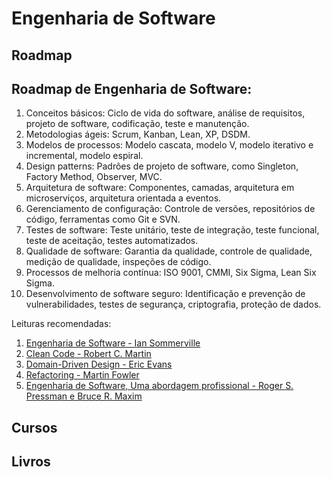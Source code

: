 # Engenharia de Software

## Roadmap

## Roadmap de Engenharia de Software:

1. Conceitos básicos: Ciclo de vida do software, análise de requisitos, projeto de software, codificação, teste e manutenção.
2. Metodologias ágeis: Scrum, Kanban, Lean, XP, DSDM.
3. Modelos de processos: Modelo cascata, modelo V, modelo iterativo e incremental, modelo espiral.
4. Design patterns: Padrões de projeto de software, como Singleton, Factory Method, Observer, MVC.
5. Arquitetura de software: Componentes, camadas, arquitetura em microserviços, arquitetura orientada a eventos.
6. Gerenciamento de configuração: Controle de versões, repositórios de código, ferramentas como Git e SVN.
7. Testes de software: Teste unitário, teste de integração, teste funcional, teste de aceitação, testes automatizados.
8. Qualidade de software: Garantia da qualidade, controle de qualidade, medição de qualidade, inspeções de código.
9. Processos de melhoria contínua: ISO 9001, CMMI, Six Sigma, Lean Six Sigma.
10. Desenvolvimento de software seguro: Identificação e prevenção de vulnerabilidades, testes de segurança, criptografia, proteção de dados.

Leituras recomendadas:

1. [Engenharia de Software - Ian Sommerville](https://luch-library.vercel.app/books/software_engineering_ian_sommerville)
2. [Clean Code - Robert C. Martin](https://luch-library.vercel.app/books/clean_code_pt_br)
3. [Domain-Driven Design - Eric Evans](https://luch-library.vercel.app/books/domain_driven_design)
4. [Refactoring - Martin Fowler](https://luch-library.vercel.app/books/refactoring_javascript)
5. [Engenharia de Software, Uma abordagem profissional - 	Roger S. Pressman e Bruce R. Maxim](https://luch-library.vercel.app/books/software_engineering_a_professional_approach)

## Cursos

## Livros